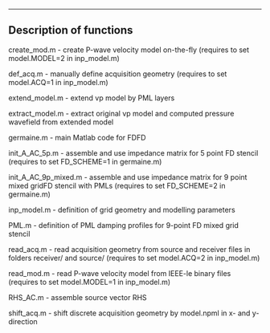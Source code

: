 ------------------------
Description of functions
------------------------
create_mod.m    - create P-wave velocity model on-the-fly 
	         (requires to set model.MODEL=2 in inp_model.m)

def_acq.m       - manually define acquisition geometry 
		 (requires to set model.ACQ=1 in inp_model.m)

extend_model.m  - extend vp model by PML layers

extract_model.m - extract original vp model and computed pressure wavefield from extended model

germaine.m      - main Matlab code for FDFD

init_A_AC_5p.m  - assemble and use impedance matrix for 5 point FD stencil 
		 (requires to set FD_SCHEME=1 in germaine.m)

init_A_AC_9p_mixed.m - assemble and use impedance matrix for 9 point mixed gridFD stencil with PMLs 
		       (requires to set FD_SCHEME=2 in germaine.m)

inp_model.m    - definition of grid geometry and modelling parameters

PML.m	       - definition of PML damping profiles for 9-point FD mixed grid stencil

read_acq.m     - read acquisition geometry from source and receiver files in folders receiver/ and source/
		 (requires to set model.ACQ=2 in inp_model.m)	

read_mod.m     - read P-wave velocity model from IEEE-le binary files
		 (requires to set model.MODEL=1 in inp_model.m)

RHS_AC.m       - assemble source vector RHS

shift_acq.m    - shift discrete acquisition geometry by model.npml in x- and y-direction
